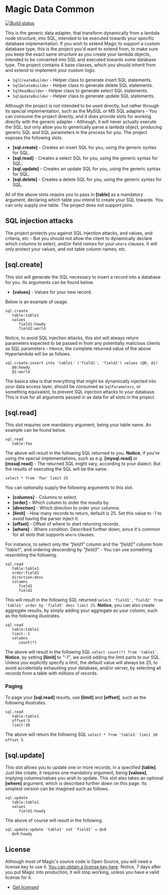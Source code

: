 
# Magic Data Common

[![Build status](https://travis-ci.org/polterguy/magic.data.common.svg?master)](https://travis-ci.org/polterguy/magic.data.common)

This is the generic data adapter, that transform dynamically from a lambda node structure, into SQL, intended
to be executed towards your specific database implementation. If you wish to extend Magic to support a custom
database type, this is the project you'd want to extend from, to make sure you keep the exact same structure as
you create your lambda objects, intended to be converted into SQL and executed towards some database
type. The project contains 4 base classes, which you should inherit from and extend to implement your custom logic.

* `SqlCreateBuilder` - Helper class to generate insert SQL statements.
* `SqlDeleteBuilder` - Helper class to generate delete SQL statements.
* `SqlReadBuilder` - Helper class to generate select SQL statements.
* `SqlUpdateBuilder` - Helper class to generate update SQL statements.

Although the project is _not_ intended to be used directly, but rather through its special implementation,
such as the MySQL or MS SQL adapters - You can consume the project directly, and it does provide slots
for working directly with the generic adapter - Although, it will never actually execute the SQL,
but only allow you to generically parse a lambda object, producing generic SQL and SQL parameters in
the process for you. The project exposes the following slots.

* __[sql.create]__ - Creates an insert SQL for you, using the generic syntax for SQL.
* __[sql.read]__ - Creates a select SQL for you, using the generic syntax for SQL.
* __[sql.update]__ - Creates an update SQL for you, using the generic syntax for SQL.
* __[sql.delete]__ - Creates a delete SQL for you, using the generic syntax for SQL.

All of the above slots require you to pass in **[table]** as a mandatory argument, declaring which
table you intend to create your SQL towards. You can only supply _one_ table. The project does
not support joins.

## SQL injection attacks

The project protects you against SQL injection attacks, and values, and criteria, etc - But you should
_not_ allow the client to dynamically declare which columns to select, and/or field _names_ for
your `where` clauses. It will only protect your values, and not table column names, etc.

## [sql.create]

This slot will generate the SQL necessary to insert a record into a database for you. Its arguments
can be found below.

* __[values]__ - Values for your new record.

Below is an example of usage.

```
sql.create
   table:table1
   values
      field1:howdy
      field2:world
```

Notice, to avoid SQL injection attacks, this slot will always return parameters expected to be passed in
from any potentially malicious clients as SQL parameters - Hence, the complete returned value of the
above Hyperlambda will be as follows.

```
sql.create:insert into 'table1' ('field1', 'field2') values (@0, @1)
   @0:howdy
   @1:world
```

The basica idea is that everything that might be dynamically injected into your data access layer,
should be consumed as `SqlParameters`, or something equivalent, to prevent SQL injection attacks
to your database. This is true for all arguments passed in as data for all slots in the project.

## [sql.read]

This slot requires one mandatory argument, being your table name. An example can be found below.

```
sql.read
   table:foo
```

The above will result in the following SQL returned to you. **Notice**, if you're using the special implementations,
such as e.g. **[mysql.read]** or **[mssql.read]** - The returned SQL might vary, according to your dialect. But the
results of executing the SQL will be the same.

```
select * from 'foo' limit 25
```

You can optionally supply the following arguments to this slot.

* __[columns]__ - Columns to select.
* __[order]__ - Which column to order the results by.
* __[direction]__ - Which direction to order your columns.
* __[limit]__ - How many records to return, default is 25. Set this value to -1 to avoid having the parser inject it.
* __[offset]__ - Offset of where to start returning records.
* __[where]__ - Where condition. Described further down, since it's common for all slots that supports `where` clauses.

For instance, to select only the _"field1"_ column and the _"field2"_ column from _"table1"_,
and ordering descending by _"field3"_ - You can use something resembling the following.

```
sql.read
   table:table1
   order:field3
   direction:desc
   columns
      field1
      field2
```

This will result in the following SQL returned `select 'field1','field2' from 'table1' order by 'field3' desc limit 25`.
**Notice**, you can also create aggregate results, by simply adding your aggregate as your column, such as the
following illustrates.

```
sql.read
   table:table1
   limit:-1
   columns
      count(*)
```

The above will result in the following SQL `select count(*) from 'table1'`. **Notice**, by setting **[limit]**
to _"-1"_, we avoid adding the limit parts to our SQL. Unless you explicitly specify a limit, the default value
will always be 25, to avoid accidentally exhausting your database, and/or server, by selecting all records from
a table with millions of records.

### Paging

To page your **[sql.read]** results, use **[limit]** and **[offset]**, such as the following illustrates.

```
sql.read
   table:table1
   offset:5
   limit:10
```

The above will return the following SQL `select * from 'table1' limit 10 offset 5`.

## [sql.update]

This slot allows you to update one or more records, in a specified **[table]**. Just like create, it requires
one mandatory argument, being **[values]**, implying columns/values you wish to update. This slot also takes
an optional **[where]** argument, which is described further down on this page. Its simplest version can be
imagined such as follows.

```
sql.update
   table:table1
   values
      field1:howdy
```

The above of course will result in the following.

```
sql.update:update 'table1' set 'field1' = @v0
   @v0:howdy
```

## License

Although most of Magic's source code is Open Source, you will need a license key to use it.
[You can obtain a license key here](https://servergardens.com/buy/).
Notice, 7 days after you put Magic into production, it will stop working, unless you have a valid
license for it.

* [Get licensed](https://servergardens.com/buy/)
